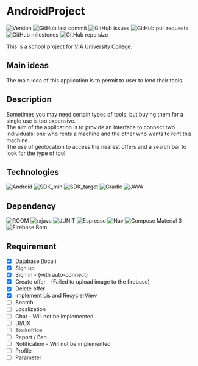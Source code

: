 # AndroidProject

![Version](https://img.shields.io/badge/version-0.3-green)
![GitHub last commit](https://img.shields.io/github/last-commit/Glassait/AndroidProject)
![GitHub issues](https://img.shields.io/github/issues/Glassait/AndroidProject)
![GitHub pull requests](https://img.shields.io/github/issues-pr/Glassait/AndroidProject)
![GitHub milestones](https://img.shields.io/github/milestones/all/Glassait/AndroidProject)
![GitHub repo size](https://img.shields.io/github/repo-size/Glassait/AndroidProject)

This is a school project for [VIA University College](https://en.via.dk/).

## Main ideas

The main idea of this application is to permit to user to lend their tools.

## Description

Sometimes you may need certain types of tools, but buying them for a single use is too expensive.  
The aim of the application is to provide an interface to connect two individuals: one who rents a
machine and the other who wants to rent this machine.  
The use of geolocation to access the nearest offers and a search bar to look for the type of tool.

## Technologies

![Android](https://img.shields.io/badge/ANDROID_(Nougat)-7.0-blue)
![SDK_min](https://img.shields.io/badge/Min_SDK-29-blue)
![SDK_target](https://img.shields.io/badge/Target_SDK-33-blue)
![Gradle](https://img.shields.io/badge/GRABLE-7.3.1-blue)
![JAVA](https://img.shields.io/badge/JAVA_Version-11-blue)

## Dependency

![ROOM](https://img.shields.io/badge/ROOM-2.4.3-red)
![rxjava](https://img.shields.io/badge/RXJava3-2.4.3-red)
![JUNIT](https://img.shields.io/badge/JUnit-4.13.2-red)
![Espresso](https://img.shields.io/badge/Espresso_Core-3.5.0-red)
![Nav](https://img.shields.io/badge/Navigation-2.5.3-red)
![Compose Material 3](https://img.shields.io/badge/Compose_Material3-1.1.0.alpha02-red)
![Firebase Bom](https://img.shields.io/badge/Firebase_Bom-31.0.3-red)

## Requirement

- [x] Database (local)
- [x] Sign up
- [x] Sign in - (with auto-connect)
- [x] Create offer - (Failed to upload image to the firebase)
- [x] Delete offer
- [x] Implement Lis and RecyclerView
- [ ] Search
- [ ] Localization
- [ ] Chat - Will not be implemented
- [ ] UI/UX
- [ ] Backoffice
- [ ] Report / Ban
- [ ] Notification - Will not be implemented
- [ ] Profile
- [ ] Parameter